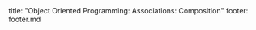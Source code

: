 <frontmatter>
title: "Object Oriented Programming: Associations: Composition"
footer: footer.md
</frontmatter>

<include src="unit-inPage-asFlat.md" boilerplate />